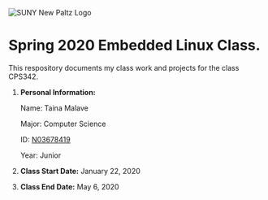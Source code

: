 

 ![SUNY New Paltz Logo](https://www.newpaltz.edu/media/identity/logos/newpaltzlogo.jpg)

# Spring 2020 Embedded Linux Class.
This respository documents my class work and projects for the class CPS342.
1. **Personal Information:**

    Name: Taina Malave

    Major: Computer Science

    ID: [N03678419](https://github.com/N03678419)

    Year: Junior

2. **Class Start Date:** January 22, 2020

3. **Class End Date:** May 6, 2020